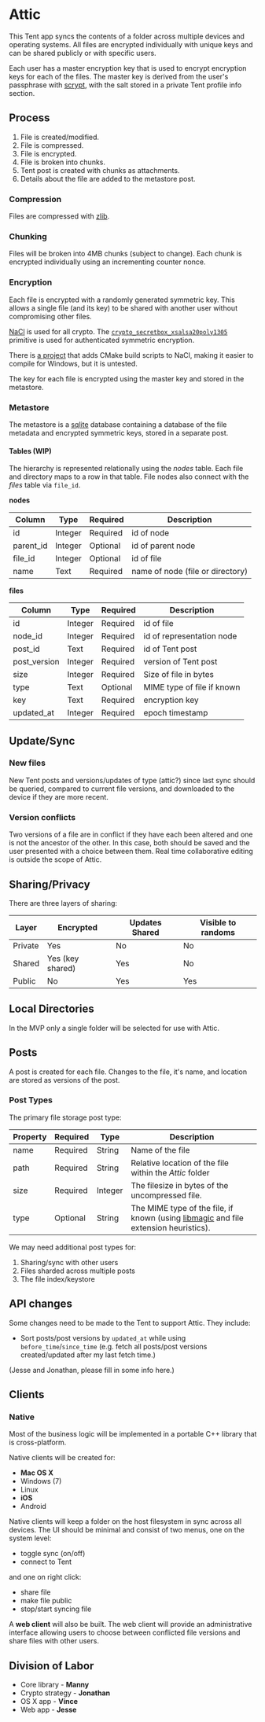 # Attic

This Tent app syncs the contents of a folder across multiple devices and operating systems. All files are encrypted individually with unique keys and can be shared publicly or with specific users. 

Each user has a master encryption key that is used to encrypt encryption keys
for each of the files. The master key is derived from the user's passphrase with
[scrypt](http://www.tarsnap.com/scrypt.html), with the salt stored in a private
Tent profile info section.

## Process

1. File is created/modified.
2. File is compressed.
3. File is encrypted.
4. File is broken into chunks.
5. Tent post is created with chunks as attachments.
6. Details about the file are added to the metastore post.

### Compression

Files are compressed with [zlib](http://zlib.net/).

### Chunking

Files will be broken into 4MB chunks (subject to change). Each chunk is
encrypted individually using an incrementing counter nonce.

### Encryption

Each file is encrypted with a randomly generated symmetric key. This allows a single file (and its key) to be shared with another user without compromising other files.

[NaCl](http://nacl.cr.yp.to/) is used for all crypto.  The
[`crypto_secretbox_xsalsa20poly1305`](http://nacl.cr.yp.to/secretbox.html) primitive is used for authenticated
symmetric encryption.

There is [a project](https://github.com/cjdelisle/cnacl) that adds CMake build
scripts to NaCl, making it easier to compile for Windows, but it is untested.

The key for each file is encrypted using the master key and stored in the
metastore.

### Metastore

The metastore is a [sqlite](http://sqlite.org/index.html) database containing
a database of the file metadata and encrypted symmetric keys, stored in
a separate post.

#### Tables (WIP)

The hierarchy is represented relationally using the *nodes* table. Each file and directory maps to a row in that table. File nodes also connect with the *files* table via `file_id`.

**nodes**

Column | Type | Required | Description
------ | ---- | -------- | -----------
id | Integer | Required | id of node
parent_id | Integer | Optional | id of parent node
file_id | Integer | Optional | id of file
name | Text | Required | name of node (file or directory)


**files**

Column | Type | Required | Description
------ | ---- | -------- | -----------
id | Integer | Required | id of file
node_id | Integer | Required | id of representation node
post_id | Text | Required | id of Tent post
post_version | Integer | Required | version of Tent post
size | Integer | Required | Size of file in bytes
type | Text | Optional | MIME type of file if known
key | Text | Required | encryption key
updated_at | Integer | Required | epoch timestamp

## Update/Sync

### New files

New Tent posts and versions/updates of type (attic?) since last sync should be queried, compared to current file versions, and downloaded to the device if they are more recent.

### Version conflicts

Two versions of a file are in conflict if they have each been altered and one is not the ancestor of the other. In this case, both should be saved and the user presented with a choice between them. Real time collaborative editing is outside the scope of Attic.

## Sharing/Privacy

There are three layers of sharing:

Layer | Encrypted | Updates Shared | Visible to randoms
------------ | ------------- | ------------ | ------------
Private | Yes | No | No
Shared | Yes (key shared) | Yes | No
Public | No | Yes | Yes

## Local Directories

In the MVP only a single folder will be selected for use with Attic.

## Posts

A post is created for each file. Changes to the file, it's name, and location are stored as versions of the post.

### Post Types

The primary file storage post type:

Property | Required | Type | Description
------------ | ------------- | ------------ | ----------
name | Required | String | Name of the file
path | Required | String | Relative location of the file within the *Attic* folder
size | Required | Integer | The filesize in bytes of the uncompressed file.
type | Optional | String | The MIME type of the file, if known (using [libmagic](https://en.wikipedia.org/wiki/Libmagic) and file extension heuristics).

We may need additional post types for:

1. Sharing/sync with other users
2. Files sharded across multiple posts
3. The file index/keystore

## API changes

Some changes need to be made to the Tent to support Attic. They include:

- Sort posts/post versions by `updated_at` while using `before_time`/`since_time` (e.g. fetch all posts/post versions created/updated after my last fetch time.)

(Jesse and Jonathan, please fill in some info here.)

## Clients

### Native

Most of the business logic will be implemented in a portable C++ library that is cross-platform.

Native clients will be created for:

 - **Mac OS X**
 - Windows (7)
 - Linux
 - **iOS**
 - Android
 
Native clients will keep a folder on the host filesystem in sync across all devices. The UI should be minimal and consist of two menus, one on the system level:

 - toggle sync (on/off)
 - connect to Tent

and one on right click:

 - share file
 - make file public
 - stop/start syncing file
 
A **web client** will also be built. The web client will provide an administrative interface allowing users to choose between conflicted file versions and share files with other users.


## Division of Labor

 - Core library - **Manny**
 - Crypto strategy - **Jonathan**
 - OS X app - **Vince**
 - Web app - **Jesse**
